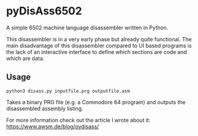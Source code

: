 # pyDisAss6502 

A simple 6502 machine language disassembler written in Python.

This disassembler is in a very early phase but already quite functional.
The main disadvantage of this disassembler compared to UI based programs is the lack of an interactive interface to define which sections are code and which are data.

## Usage

```
python3 disass.py inputfile.prg outputfile.asm
```

Takes a binary PRG file (e.g. a Commodore 64 program) and outputs the disassembled assembly listing.

For more information check out the article I wrote about it: 
https://www.awsm.de/blog/pydisass/
